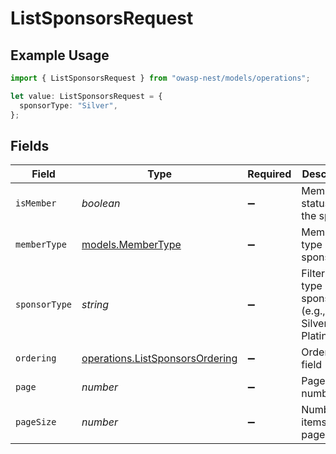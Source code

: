 # ListSponsorsRequest

## Example Usage

```typescript
import { ListSponsorsRequest } from "owasp-nest/models/operations";

let value: ListSponsorsRequest = {
  sponsorType: "Silver",
};
```

## Fields

| Field                                                                              | Type                                                                               | Required                                                                           | Description                                                                        | Example                                                                            |
| ---------------------------------------------------------------------------------- | ---------------------------------------------------------------------------------- | ---------------------------------------------------------------------------------- | ---------------------------------------------------------------------------------- | ---------------------------------------------------------------------------------- |
| `isMember`                                                                         | *boolean*                                                                          | :heavy_minus_sign:                                                                 | Member status of the sponsor                                                       |                                                                                    |
| `memberType`                                                                       | [models.MemberType](../../models/membertype.md)                                    | :heavy_minus_sign:                                                                 | Member type of the sponsor                                                         |                                                                                    |
| `sponsorType`                                                                      | *string*                                                                           | :heavy_minus_sign:                                                                 | Filter by the type of sponsorship (e.g., Gold, Silver, Platinum).                  | Silver                                                                             |
| `ordering`                                                                         | [operations.ListSponsorsOrdering](../../models/operations/listsponsorsordering.md) | :heavy_minus_sign:                                                                 | Ordering field                                                                     |                                                                                    |
| `page`                                                                             | *number*                                                                           | :heavy_minus_sign:                                                                 | Page number                                                                        |                                                                                    |
| `pageSize`                                                                         | *number*                                                                           | :heavy_minus_sign:                                                                 | Number of items per page                                                           |                                                                                    |